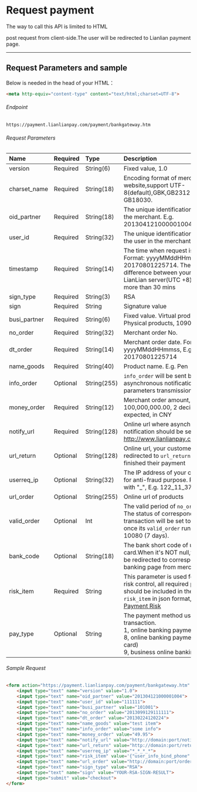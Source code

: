 # Request payment

The way to call this API is limited to HTML <form/> post request from client-side.The user will be redirected to Lianlian payment page.

***

## Request Parameters and sample

Below <meta> is needed in the head of your HTML：

```html
<meta http-equiv="content-type" content="text/html;charset=UTF-8">
```

###### Endpoint

```html
https://payment.lianlianpay.com/payment/bankgateway.htm
```

###### Request Parameters
|Name|Required|Type|Description|
|:---|:---|:---|:---|
|version|Required|String(6)|Fixed value, 1.0|
|charset_name|Required|String(18)|Encoding format of merchat website,support UTF-8(default),GBK,GB2312 and GB18030.|
|oid_partner|Required|String(18)|The unique identification assigned to the merchant. E.g. 201304121000001004|
|user_id|Required|String(32)|The unique identification assigned to the user in the merchant’s system|
|timestamp|Required|String(14)|The time when request is initialized. Format: yyyyMMddHHmmss, E.g. 20170801225714. The time difference between your server and LianLian server(UTC +8) should be no more than 30 mins|
|sign_type|Required|String(3)|RSA |
|sign|Required|String|Signature value|
|busi_partner|Required|String(6)|Fixed value. Virtual products, 101001; Physical products, 109001|
|no_order|Required|String(32)|Merchant order No.|
|dt_order|Required|String(14)|Merchant order date. Format: yyyyMMddHHmmss, E.g. 20170801225714|
|name_goods|Required|String(40)|Product name. E.g. Pen|
|info_order|Optional|String(255)|```info_order``` will be sent back in asynchronous notification for parameters transmission|
|money_order|Required|String(12)|Merchant order amount, range: 0.01 ~ 100,000,000.00, 2 decimal places are expected, in CNY|
|notify_url|Required|String(128)|Online url where asynchronous notification should be sent, E.g. http://www.lianlianpay.com/help/notify|
|url_return|Optional|String(128)|Online url, your customer will be redirected to ```url_return``` once they finished their payment|
|userreq_ip|Optional|String(32)|The IP address of your customer, used for anti-fraud purpose. Replace "." with "_", E.g. 122_11_37_211|
|url_order|Optional|String(255)|Online url of products|
|valid_order|Optional|Int|The valid period of ```no_order```, in minute. The status of corresponding transaction will be set to "Closed" once its ```valid_order``` run out. Default: 10080 (7 days). |
|bank_code|Optional|String(18)|The bank short code of used card.When it's NOT null,the user will be redirected to corresponding online banking page from merchant page.|
|risk_item|Required|String| This parameter is used for payment risk control, all required parameters should be included in the value of ```risk_item``` in json format, refer to [Payment Risk](payment_risk_item.md)| 
|pay_type|Optional|String| The payment method used in this transaction. <br> 1, online banking payment (debit card) <br> 8, online banking payment (credit card) <br> 9, business online banking payment <br> |


###### Sample Request

```html
<form action="https://payment.lianlianpay.com/payment/bankgateway.htm" method="post"> 
    <input type="text" name="version" value="1.0">
    <input type="text" name="oid_partner" value="201304121000001004">
    <input type="text" name="user_id" value="111111">
    <input type="text" name="busi_partner" value="101001">
    <input type="text" name="no_order" value="2013099129111111">
    <input type="text" name="dt_order" value="20130224120224">
    <input type="text" name="name_goods" value="test item">
    <input type="text" name="info_order" value="some info">
    <input type="text" name="money_order" value="49.95">
    <input type="text" name="notify_url" value="http://domain:port/notify">
    <input type="text" name="url_return" value="http://domain:port/return">
    <input type="text" name="userreq_ip" value="*_*_*_*">
    <input type="text" name="risk_item" value='{"user_info_bind_phone":"13958069593","user_info_dt_register":"20131030122130","frms_ware_category":"1009","request_imei":211,"request_imsi":121121,"request_ip":"192.168.20.110"}'>
    <input type="text" name="url_order" value="http://domain:port/orderUrl">
    <input type="text" name="sign_type" value="RSA">
    <input type="text" name="sign" value="YOUR-RSA-SIGN-RESULT">
    <input type="submit" value="checkout">
</form>
```
